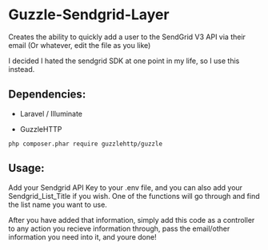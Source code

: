 
# Guzzle-Sendgrid-Layer

Creates the ability to quickly add a user to the SendGrid V3 API via their email (Or whatever, edit the file as you like)

I decided I hated the sendgrid SDK at one point in my life, so I use this instead.

## Dependencies: 
- Laravel / Illuminate

- GuzzleHTTP
```
php composer.phar require guzzlehttp/guzzle
```

## Usage:

Add your Sendgrid API Key to your .env file, and you can also add your Sendgrid_List_Title if you wish. One of the functions will go through and find the list name you want to use.

After you have added that information, simply add this code as a controller to any action you recieve information through, pass the email/other information you need into it, and youre done!
